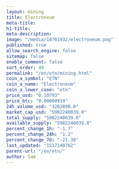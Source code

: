 ```yaml
---
layout: mining
title: Electroneum
meta-title: 
h1-title: 
meta-description: 
image: "/media/14761932/electroneum.png"
published: true
allow_search_engine: false
sitemap: false
enable_comment: false
sort_order: 49
permalink: "/en/etn/mining.html"
coin_a_symbol: "ETN"
coin_a_name: "Electroneum"
coin_a_lower_case: "etn"
price_usd: "0.10793"
price_btc: "0.00000919"
24h_volume_usd: "3282890.0"
market_cap_usd: "5982240039.0"
total_supply: "5982240039.0"
available_supply: "5982240039.0"
percent_change_1h: "-1.7"
percent_change_24h: "1.2"
percent_change_7d: "-21.36"
last_updated: "1517140762"
parent-url: "/en/etn/"
author: Sam
---
```


